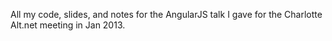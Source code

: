 
All my code, slides, and notes for the AngularJS talk I gave for the Charlotte Alt.net meeting in Jan 2013.
